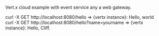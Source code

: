 Vert.x cloud example with event service any a web gateway.

curl -X GET http://localhost:8080/hello => {vertx instance}: Hello, world\
curl -X GET http://localhost:8080/hello?name=yourname => {vertx instance}: Hello, Cliff.
